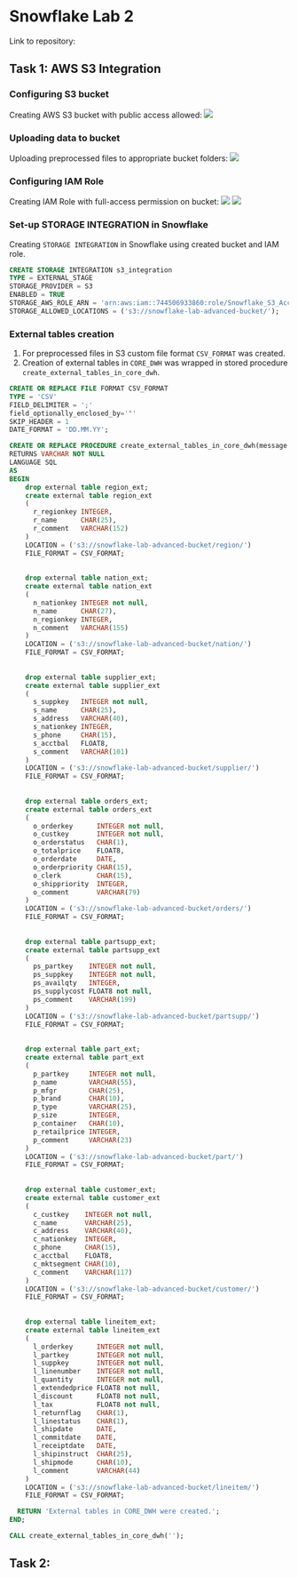 # Snowflake Lab 2

Link to repository: 

## Task 1: AWS S3 Integration

### Configuring S3 bucket

Creating AWS S3 bucket with public access allowed:
![](./screenshots/1-bucket-creation.png)

### Uploading data to bucket
Uploading preprocessed files to appropriate bucket folders:
![](./screenshots/2-files-upload-to-bucket.png)

### Configuring IAM Role
Creating IAM Role with full-access permission on bucket:
![](./screenshots/3-iam-creation.png)
![](./screenshots/4-iam-details.png)

### Set-up STORAGE INTEGRATION in Snowflake

Creating `STORAGE INTEGRATION` in Snowflake using created bucket and IAM role.

```sql
CREATE STORAGE INTEGRATION s3_integration
TYPE = EXTERNAL_STAGE
STORAGE_PROVIDER = S3
ENABLED = TRUE
STORAGE_AWS_ROLE_ARN = 'arn:aws:iam::744506933860:role/Snowflake_S3_Access_Role'
STORAGE_ALLOWED_LOCATIONS = ('s3://snowflake-lab-advanced-bucket/');
```

### External tables creation

1. For preprocessed files in S3 custom file format `CSV_FORMAT` was created.
2. Creation of external tables in `CORE_DWH` was wrapped in stored procedure `create_external_tables_in_core_dwh`.

```sql
CREATE OR REPLACE FILE FORMAT CSV_FORMAT
TYPE = 'CSV'
FIELD_DELIMITER = ';'
field_optionally_enclosed_by='"'
SKIP_HEADER = 1
DATE_FORMAT = 'DD.MM.YY';

CREATE OR REPLACE PROCEDURE create_external_tables_in_core_dwh(message VARCHAR)
RETURNS VARCHAR NOT NULL
LANGUAGE SQL
AS
BEGIN
    drop external table region_ext;
    create external table region_ext
    (
      r_regionkey INTEGER,
      r_name      CHAR(25),
      r_comment   VARCHAR(152)
    )
    LOCATION = ('s3://snowflake-lab-advanced-bucket/region/')
    FILE_FORMAT = CSV_FORMAT;
    
    
    drop external table nation_ext;
    create external table nation_ext
    (
      n_nationkey INTEGER not null,
      n_name      CHAR(27),
      n_regionkey INTEGER,
      n_comment   VARCHAR(155)
    )
    LOCATION = ('s3://snowflake-lab-advanced-bucket/nation/')
    FILE_FORMAT = CSV_FORMAT;
    
    
    drop external table supplier_ext;
    create external table supplier_ext
    (
      s_suppkey   INTEGER not null,
      s_name      CHAR(25),
      s_address   VARCHAR(40),
      s_nationkey INTEGER,
      s_phone     CHAR(15),
      s_acctbal   FLOAT8,
      s_comment   VARCHAR(101)
    )
    LOCATION = ('s3://snowflake-lab-advanced-bucket/supplier/')
    FILE_FORMAT = CSV_FORMAT;
    
    
    drop external table orders_ext;
    create external table orders_ext
    (
      o_orderkey      INTEGER not null,
      o_custkey       INTEGER not null,
      o_orderstatus   CHAR(1),
      o_totalprice    FLOAT8,
      o_orderdate     DATE,
      o_orderpriority CHAR(15),
      o_clerk         CHAR(15),
      o_shippriority  INTEGER,
      o_comment       VARCHAR(79)
    )
    LOCATION = ('s3://snowflake-lab-advanced-bucket/orders/')
    FILE_FORMAT = CSV_FORMAT;
    
    
    drop external table partsupp_ext;
    create external table partsupp_ext
    (
      ps_partkey    INTEGER not null,
      ps_suppkey    INTEGER not null,
      ps_availqty   INTEGER,
      ps_supplycost FLOAT8 not null,
      ps_comment    VARCHAR(199)
    )
    LOCATION = ('s3://snowflake-lab-advanced-bucket/partsupp/')
    FILE_FORMAT = CSV_FORMAT;
    
    
    drop external table part_ext;
    create external table part_ext
    (
      p_partkey     INTEGER not null,
      p_name        VARCHAR(55),
      p_mfgr        CHAR(25),
      p_brand       CHAR(10),
      p_type        VARCHAR(25),
      p_size        INTEGER,
      p_container   CHAR(10),
      p_retailprice INTEGER,
      p_comment     VARCHAR(23)
    )
    LOCATION = ('s3://snowflake-lab-advanced-bucket/part/')
    FILE_FORMAT = CSV_FORMAT;
    
    
    drop external table customer_ext;
    create external table customer_ext
    (
      c_custkey    INTEGER not null,
      c_name       VARCHAR(25),
      c_address    VARCHAR(40),
      c_nationkey  INTEGER,
      c_phone      CHAR(15),
      c_acctbal    FLOAT8,
      c_mktsegment CHAR(10),
      c_comment    VARCHAR(117)
    )
    LOCATION = ('s3://snowflake-lab-advanced-bucket/customer/')
    FILE_FORMAT = CSV_FORMAT;
    
    
    drop external table lineitem_ext;
    create external table lineitem_ext
    (
      l_orderkey      INTEGER not null,
      l_partkey       INTEGER not null,
      l_suppkey       INTEGER not null,
      l_linenumber    INTEGER not null,
      l_quantity      INTEGER not null,
      l_extendedprice FLOAT8 not null,
      l_discount      FLOAT8 not null,
      l_tax           FLOAT8 not null,
      l_returnflag    CHAR(1),
      l_linestatus    CHAR(1),
      l_shipdate      DATE,
      l_commitdate    DATE,
      l_receiptdate   DATE,
      l_shipinstruct  CHAR(25),
      l_shipmode      CHAR(10),
      l_comment       VARCHAR(44)
    )
    LOCATION = ('s3://snowflake-lab-advanced-bucket/lineitem/')
    FILE_FORMAT = CSV_FORMAT;

  RETURN 'External tables in CORE_DWH were created.';
END;

CALL create_external_tables_in_core_dwh('');
```

## Task 2: 